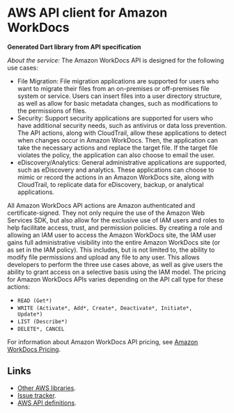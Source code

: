 # AWS API client for Amazon WorkDocs

**Generated Dart library from API specification**

*About the service:*
The Amazon WorkDocs API is designed for the following use cases:

<ul>
<li>
File Migration: File migration applications are supported for users who want
to migrate their files from an on-premises or off-premises file system or
service. Users can insert files into a user directory structure, as well as
allow for basic metadata changes, such as modifications to the permissions
of files.
</li>
<li>
Security: Support security applications are supported for users who have
additional security needs, such as antivirus or data loss prevention. The
API actions, along with CloudTrail, allow these applications to detect when
changes occur in Amazon WorkDocs. Then, the application can take the
necessary actions and replace the target file. If the target file violates
the policy, the application can also choose to email the user.
</li>
<li>
eDiscovery/Analytics: General administrative applications are supported,
such as eDiscovery and analytics. These applications can choose to mimic or
record the actions in an Amazon WorkDocs site, along with CloudTrail, to
replicate data for eDiscovery, backup, or analytical applications.
</li>
</ul>
All Amazon WorkDocs API actions are Amazon authenticated and
certificate-signed. They not only require the use of the Amazon Web Services
SDK, but also allow for the exclusive use of IAM users and roles to help
facilitate access, trust, and permission policies. By creating a role and
allowing an IAM user to access the Amazon WorkDocs site, the IAM user gains
full administrative visibility into the entire Amazon WorkDocs site (or as
set in the IAM policy). This includes, but is not limited to, the ability to
modify file permissions and upload any file to any user. This allows
developers to perform the three use cases above, as well as give users the
ability to grant access on a selective basis using the IAM model.
<note>
The pricing for Amazon WorkDocs APIs varies depending on the API call type
for these actions:

<ul>
<li>
<code>READ (Get*)</code>
</li>
<li>
<code>WRITE (Activate*, Add*, Create*, Deactivate*, Initiate*,
Update*)</code>
</li>
<li>
<code>LIST (Describe*)</code>
</li>
<li>
<code>DELETE*, CANCEL</code>
</li>
</ul>
For information about Amazon WorkDocs API pricing, see <a
href="https://aws.amazon.com/workdocs/pricing/">Amazon WorkDocs Pricing</a>.
</note>

## Links

- [Other AWS libraries](https://github.com/agilord/aws_client/tree/master/generated).
- [Issue tracker](https://github.com/agilord/aws_client/issues).
- [AWS API definitions](https://github.com/aws/aws-sdk-js/tree/master/apis).
